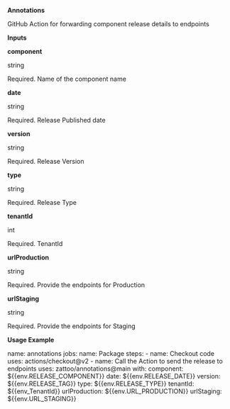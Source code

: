 **Annotations**

GitHub Action for forwarding component release details to endpoints

**Inputs**

**component**

string

Required. Name of the component name

**date**

string

Required. Release Published date 

**version**

string

Required. Release Version 

**type**

string

Required. Release Type

**tenantId**

int

Required. TenantId

**urlProduction**

string

Required. Provide the endpoints for Production

**urlStaging**

string

Required. Provide the endpoints for Staging


**Usage Example**

name: annotations
jobs:
    name: Package
    steps:
     -   name: Checkout code
         uses: actions/checkout@v2
     -   name: Call the Action to send the release to endpoints
         uses: zattoo/annotations@main
         with:
          component: ${{env.RELEASE_COMPONENT}}
          date: ${{env.RELEASE_DATE}}
          version: ${{env.RELEASE_TAG}}
          type: ${{env.RELEASE_TYPE}}
          tenantId: ${{env_TenantId}}
          urlProduction: ${{env.URL_PRODUCTION}}
          urlStaging: ${{env.URL_STAGING}}
